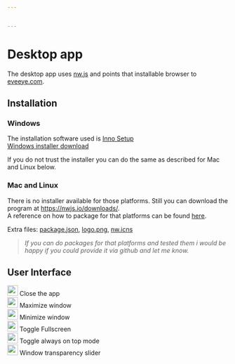 ```yaml
---


---
```


<h1 id="desktop-app">Desktop app</h1>
<p>The desktop app uses <a href="https://nwjs.io/">nw.js</a> and points that installable browser to <a href="http://eveeye.com">eveeye.com</a>.</p>
<h2 id="installation">Installation</h2>
<h3 id="windows">Windows</h3>
<p>The installation software used is <a href="https://www.jrsoftware.org/isinfo.php">Inno Setup</a><br>
<a href="https://www.dropbox.com/s/feo1z1055a7jmpd/Eveeye_v001.exe?dl=0">Windows installer download</a></p>
<p>If you do not trust the installer you can do the same as described for Mac and Linux below.</p>
<h3 id="mac-and-linux">Mac and Linux</h3>
<p>There is no installer available for those platforms. Still you can download the program at <a href="https://nwjs.io/downloads/">https://nwjs.io/downloads/</a>.<br>
A reference on how to package for that platforms can be found <a href="http://docs.nwjs.io/en/latest/For%20Users/Package%20and%20Distribute/#platform-specific-steps">here</a>.</p>
<p>Extra files: <a href="https://www.dropbox.com/s/83yjmh3ktzatuny/package.json?dl=0">package.json</a>, <a href="https://www.dropbox.com/s/b9adylfp2x1fmw6/logo.png?dl=0">logo.png</a>, <a href="https://www.dropbox.com/s/0u6pfn6qkm33u5t/nw.icns?dl=0">nw.icns</a></p>
<blockquote>
<p><em>If you can do packages for that platforms and tested them i would be happy if you could provide it via github and let me know.</em></p>
</blockquote>
<h2 id="user-interface">User Interface</h2>
<p><img src="https://raw.githubusercontent.com/Risingson/eedocs/master/images/nw/close-window-100.png" width="24" height="24"> Close the app<br>
<img src="https://raw.githubusercontent.com/Risingson/eedocs/master/images/nw/maximize-window-100.png" width="24" height="24"> Maximize window<br>
<img src="https://raw.githubusercontent.com/Risingson/eedocs/master/images/nw/minimize-window-100.png" width="24" height="24"> Minimize window<br>
<img src="https://raw.githubusercontent.com/Risingson/eedocs/master/images/nw/full-screen-100.png" width="24" height="24"> Toggle Fullscreen<br>
<img src="https://raw.githubusercontent.com/Risingson/eedocs/master/images/nw/up-squared-100.png" width="24" height="24"> Toggle always on top mode<br>
<img src="https://raw.githubusercontent.com/Risingson/eedocs/master/images/nw/transparency-100.png" width="24" height="24"> Window transparency slider</p>

